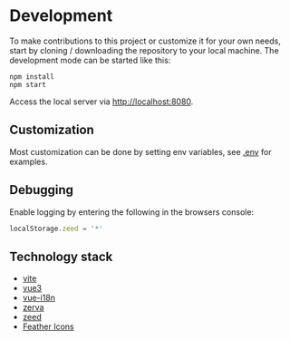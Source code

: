 # Development

To make contributions to this project or customize it for your own needs, start by cloning / downloading the repository to your local machine. The development mode can be started like this:

```
npm install
npm start
```

Access the local server via [http://localhost:8080](http://localhost:8080).

## Customization

Most customization can be done by setting env variables, see [.env](../.env) for examples.

## Debugging

Enable logging by entering the following in the browsers console:

```js
localStorage.zeed = '*'
```

## Technology stack

- [vite](https://vitejs.dev/)
- [vue3](https://vuejs.org/)
- [vue-i18n](https://vue-i18n.intlify.dev/)
- [zerva](https://www.npmjs.com/package/@zerva/core)
- [zeed](https://www.npmjs.com/package/zeed)
- [Feather Icons](https://feathericons.com)
